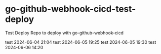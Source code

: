 # go-github-webhook-cicd-test-deploy
Test Deploy Repo to deploy with go-github-webhook-cicd

test 2024-06-04 21:04
test 2024-06-05 19:25
test 2024-06-05 19:30
test 2024-06-06 14:20
